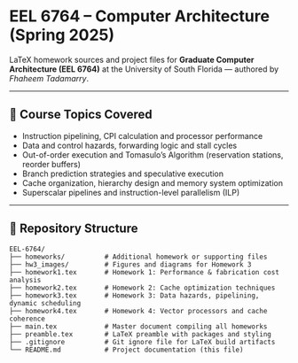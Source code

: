 # EEL 6764 – Computer Architecture (Spring 2025)

LaTeX homework sources and project files for **Graduate Computer Architecture (EEL 6764)** at the University of South Florida — authored by *Fhaheem Tadamarry*.

---
## 🎯 Course Topics Covered

- Instruction pipelining, CPI calculation and processor performance  
- Data and control hazards, forwarding logic and stall cycles  
- Out-of-order execution and Tomasulo’s Algorithm (reservation stations, reorder buffers)  
- Branch prediction strategies and speculative execution  
- Cache organization, hierarchy design and memory system optimization  
- Superscalar pipelines and instruction-level parallelism (ILP)

---
## 📁 Repository Structure
```
EEL-6764/
├── homeworks/          # Additional homework or supporting files
├── hw3_images/         # Figures and diagrams for Homework 3
├── homework1.tex       # Homework 1: Performance & fabrication cost analysis
├── homework2.tex       # Homework 2: Cache optimization techniques
├── homework3.tex       # Homework 3: Data hazards, pipelining, dynamic scheduling
├── homework4.tex       # Homework 4: Vector processors and cache coherence
├── main.tex            # Master document compiling all homeworks
├── preamble.tex        # LaTeX preamble with packages and styling
├── .gitignore          # Git ignore file for LaTeX build artifacts
└── README.md           # Project documentation (this file)
```


